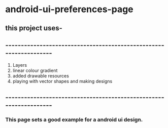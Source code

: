 # android-ui-preferences-page

## this project uses-
## ------------------------------------------------------------------

1. Layers
2. linear colour gradient
3. added drawable resources
3. playing with vector shapes and making designs

## ------------------------------------------------------------------
### This page sets a good example for a android ui design.

